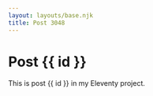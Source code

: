 ```yaml
---
layout: layouts/base.njk
title: Post 3048
---
```


# Post {{ id }}

This is post {{ id }} in my Eleventy project.
